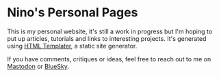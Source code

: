 # Nino's Personal Pages
This is my personal website, it's still a work in progress but I'm hoping to put up articles,
tutorials and links to interesting projects. It's generated using [HTML Templater](https://github.com/NinovanderMark/HtmlTemplater), a static site generator.

If you have comments, critiques or ideas, feel free to reach out to me on [Mastodon](https://fosstodon.org/@ninovandermark) or [BlueSky](https://bsky.app/profile/ninovandermark.bsky.social).


